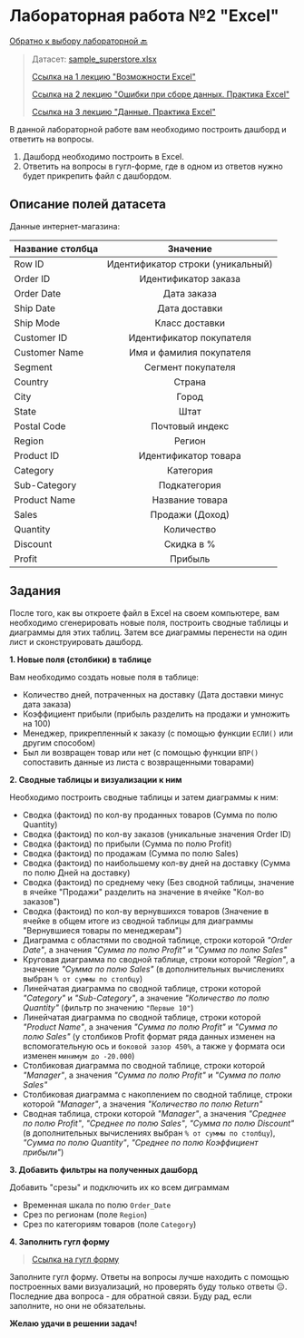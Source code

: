 # Лабораторная работа №2 "Excel"

[Обратно к выбору лабораторной :back:](https://github.com/sadokhin/A1_Data_Visualization/blob/962705b6445b2bc117fa2d7bd38c10e4f1718aba/README.md)

> Датасет: [sample_superstore.xlsx](https://docs.google.com/spreadsheets/d/1gH9z5OeF9KW0ZYmWEyToKDj5jIMp49Ei/edit?usp=sharing&ouid=111110873296652755314&rtpof=true&sd=true)
> 
> [Ссылка на 1 лекцию "Возможности Excel"](https://youtu.be/FFLGmAgEtak)
> 
> [Ссылка на 2 лекцию "Ошибки при сборе данных. Практика Excel"](https://youtu.be/ettT4b64eeA)
> 
> [Ссылка на 3 лекцию "Данные. Практика Excel"](https://youtu.be/SvCQk5G-b50)

В данной лабораторной работе вам необходимо построить дашборд и ответить на вопросы.
1. Дашборд необходимо построить в Excel.
2. Ответить на вопросы в гугл-форме, где в одном из ответов нужно будет прикрепить файл с дашбордом.
## Описание полей датасета

Данные интернет-магазина:

| Название столбца | Значение |
| -----------------|:--------:|
| Row ID | Идентификатор строки (уникальный) |
| Order ID |	Идентификатор заказа |
| Order Date |	Дата заказа |
| Ship Date |	Дата доставки |
| Ship Mode |	Класс доставки |
| Customer ID |	Идентификатор покупателя |
| Customer Name |	Имя и фамилия покупателя |
| Segment |	Сегмент покупателя |
| Country |	Страна |
| City |	Город |
| State |	Штат |
| Postal Code |	Почтовый индекс |
| Region |	Регион |
| Product ID |	Идентификатор товара |
| Category |	Категория |
| Sub-Category |	Подкатегория |
| Product Name |	Название товара |
| Sales |	Продажи (Доход) |
| Quantity |	Количество |
| Discount |	Скидка в % |
| Profit |	Прибыль |

## Задания

После того, как вы откроете файл в Excel на своем компьютере, вам необходимо сгенерировать новые поля, построить сводные таблицы и диаграммы для этих таблиц. Затем все диаграммы перенести на один лист и сконструировать дашборд.

__1. Новые поля (столбики) в таблице__

Вам необходимо создать новые поля в таблице:
- Количество дней, потраченных на доставку (Дата доставки минус дата заказа)
- Коэффициент прибыли (прибыль разделить на продажи и умножить на 100)
- Менеджер, прикрепленный к заказу (с помощью функции `ЕСЛИ()` или другим способом)
- Был ли возвращен товар или нет (с помощью функции `ВПР()` сопоставить данные из листа с возвращенными товарами)

__2. Сводные таблицы и визуализации к ним__

Необходимо построить сводные таблицы и затем диаграммы к ним:
- Сводка (фактоид) по кол-ву проданных товаров (Сумма по полю Quantity)
- Сводка (фактоид) по кол-ву заказов (уникальные значения Order ID)
- Сводка (фактоид) по прибыли (Сумма по полю Profit)
- Сводка (фактоид) по продажам (Сумма по полю Sales)
- Сводка (фактоид) по наибольшему кол-ву дней на доставку (Сумма по полю Дней на доставку)
- Сводка (фактоид) по среднему чеку (Без сводной таблицы, значение в ячейке "Продажи" разделить на значение в ячейке "Кол-во заказов")
- Сводка (фактоид) по кол-ву вернувшихся товаров (Значение в ячейке в общем итоге из сводной таблицы для диаграммы "Вернувшиеся товары по менеджерам")
- Диаграмма с областями по сводной таблице, строки которой _"Order Date"_, а значения _"Сумма по полю Profit"_ и _"Сумма по полю Sales"_
- Круговая диаграмма по сводной таблице, строки которой _"Region"_, а значение _"Сумма по полю Sales"_ (в дополнительных вычислениях выбран `% от суммы по столбцу`)
- Линейчатая диаграмма по сводной таблице, строки которой _"Category"_ и _"Sub-Category"_, а значение _"Количество по полю Quantity"_ (фильтр по значению `"Первые 10"`)
- Линейчатая диаграмма по сводной таблице, строки которой _"Product Name"_, а значения _"Сумма по полю Profit"_ и _"Сумма по полю Sales"_ (у столбиков Profit формат ряда данных изменен на вспомогательную ось и `боковой зазор 450%`, а также у формата оси изменен `минимум до -20.000`)
- Столбиковая диаграмма по сводной таблице, строки которой _"Manager"_, а значения _"Сумма по полю Profit"_ и _"Сумма по полю Sales"_
- Столбиковая диаграмма с накоплением по сводной таблице, строки которой _"Manager"_, а значения _"Количество по полю Return"_
- Сводная таблица, строки которой _"Manager"_, а значения _"Среднее по полю Profit"_, _"Среднее по полю Sales"_, _"Сумма по полю Discount"_ (в дополнительных вычислениях выбран `% от суммы по столбцу`), _"Сумма по полю Quantity"_, _"Среднее по полю Коэффициент прибыли"_)

__3. Добавить фильтры на полученных дашборд__

Добавить "срезы" и подключить их ко всем диграммам
- Временная шкала по полю `Order_Date`
- Срез по регионам (поле `Region`)
- Срез по категориям товаров (поле `Category`)

__4. Заполнить гугл форму__
>[Ссылка на гугл форму](https://forms.gle/wPdyWpLmnGGvURq5A)

Заполните гугл форму. Ответы на вопросы лучше находить с помощью построенных вами визуализаций, но проверять буду только ответы 😑. Последние два вопроса - для обратной связи. Буду рад, если заполните, но они не обязательны.

__Желаю удачи в решении задач!__
